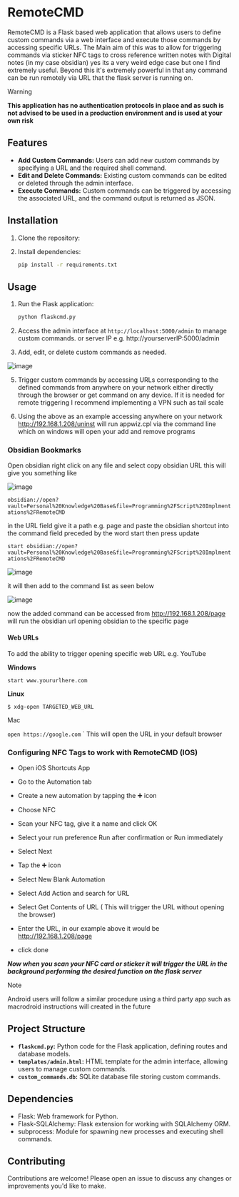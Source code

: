 # RemoteCMD


RemoteCMD is a Flask based web application that allows users to define custom commands via a web interface and execute those commands by accessing specific URLs.
The Main aim of this was to allow for triggering commands via sticker NFC tags to cross reference written notes with Digital notes (in my case obsidian) yes its a very weird edge case but one I find extremely useful. Beyond this it's extremely powerful in that any command can be run remotely via URL that the flask server is running on. 

> [!WARNING]
>
> **This application has no authentication protocols in place and as such is not advised to be used in a production environment and is used at your own risk** 
> 

## Features

- **Add Custom Commands:** Users can add new custom commands by specifying a URL and the required shell command.
- **Edit and Delete Commands:** Existing custom commands can be edited or deleted through the admin interface.
- **Execute Commands:** Custom commands can be triggered by accessing the associated URL, and the command output is returned as JSON.

## Installation

1. Clone the repository:

2. Install dependencies:

   ```bash
   pip install -r requirements.txt
   ```

## Usage

1. Run the Flask application:

   ```bash
   python flaskcmd.py
   ```

2. Access the admin interface at `http://localhost:5000/admin` to manage custom commands. or  server IP e.g. http://yourserverIP:5000/admin

3. Add, edit, or delete custom commands as needed.

![image](https://github.com/syntacticallysound/Remote-CMD/assets/109209434/7ee137f9-2622-419d-9200-191fe3817c8d)


5. Trigger custom commands by accessing URLs corresponding to the defined commands from anywhere on your network either directly through the browser or get command on any device. If it is needed for remote triggering I recommend implementing a VPN such as tail scale 

7. Using the above as an example accessing anywhere on your network http://192.168.1.208/uninst will run appwiz.cpl via the command line which on windows will open your add and remove programs

### Obsidian Bookmarks

Open obsidian right click on any file and select copy obsidian URL this will give you something like 

![image](https://github.com/syntacticallysound/Remote-CMD/assets/109209434/98e2fc92-1e78-4982-a46e-b98e246675d1)


`obsidian://open?vault=Personal%20Knowledge%20Base&file=Programming%2FScript%20Implmentations%2FRemoteCMD`

in the URL field give it a path e.g.  page and paste the obsidian shortcut into the command field preceded by the word start then press update 

`start obsidian://open?vault=Personal%20Knowledge%20Base&file=Programming%2FScript%20Implmentations%2FRemoteCMD`

![image](https://github.com/syntacticallysound/Remote-CMD/assets/109209434/1dcce33a-a338-45e8-9d11-0180284b5965)


it will then add to the command list as seen below

![image](https://github.com/syntacticallysound/Remote-CMD/assets/109209434/4b0151e8-f679-4788-a5be-883d0401a077)


now the added command can be accessed from http://192.168.1.208/page will run the obsidian url opening obsidian to the specific page 

#### Web URLs 

To add the ability to trigger opening specific web URL e.g. YouTube 

**Windows**

`start www.yoururlhere.com`   

**Linux**

`$ xdg-open TARGETED_WEB_URL`

Mac

`open https://google.com`
`
This will open the URL in your default browser

### Configuring NFC Tags to work with RemoteCMD (IOS)


- Open iOS Shortcuts App

- Go to the Automation tab

- Create a new automation by tapping the ➕ icon

- Choose NFC

- Scan your NFC tag,  give it a name and click OK

- Select your run preference Run after confirmation or Run immediately

- Select Next

- Tap the ➕ icon

- Select New Blank Automation

- Select Add Action and search for URL

- Select Get Contents of URL ( This will trigger the URL without opening the browser)

- Enter the URL, in our example above it would be http://192.168.1.208/page

- click done

***Now when you scan your NFC card or sticker it will trigger the URL in the background performing the desired function on the flask server***

> [!NOTE]
> Android users will follow a similar procedure using a third party app such as macrodroid instructions will created in the future 


## Project Structure

- **`flaskcmd.py`:** Python code for the Flask application, defining routes and database models.
- **`templates/admin.html`:** HTML template for the admin interface, allowing users to manage custom commands.
- **`custom_commands.db`:** SQLite database file storing custom commands.

## Dependencies

- Flask: Web framework for Python.
- Flask-SQLAlchemy: Flask extension for working with SQLAlchemy ORM.
- subprocess: Module for spawning new processes and executing shell commands.

## Contributing

Contributions are welcome! Please open an issue to discuss any changes or improvements you'd like to make.
